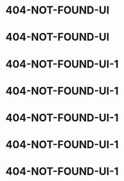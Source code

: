 # 404-NOT-FOUND-UI
# 404-NOT-FOUND-UI
# 404-NOT-FOUND-UI-1
# 404-NOT-FOUND-UI-1
# 404-NOT-FOUND-UI-1
# 404-NOT-FOUND-UI-1
# 404-NOT-FOUND-UI-1
